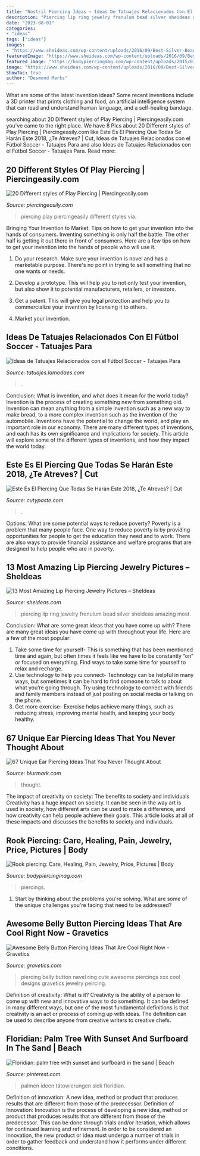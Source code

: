 ```yaml
---
title: "Nostril Piercing Ideas ~ Ideas De Tatuajes Relacionados Con El Fútbol Soccer"
description: "Piercing lip ring jewelry frenulum bead silver sheideas amazing most"
date: "2023-08-01"
categories:
- "ideas"
tags: ["ideas"]
images:
- "https://www.sheideas.com/wp-content/uploads/2016/09/Best-Silver-Bead-Ring-Lip-Frenulum-Piercing-Ideas.jpg"
featuredImage: "https://www.sheideas.com/wp-content/uploads/2016/09/Best-Silver-Bead-Ring-Lip-Frenulum-Piercing-Ideas.jpg"
featured_image: "https://bodypiercingmag.com/wp-content/uploads/2015/03/Faux-Rook-Piercing.jpg"
image: "https://www.sheideas.com/wp-content/uploads/2016/09/Best-Silver-Bead-Ring-Lip-Frenulum-Piercing-Ideas.jpg"
ShowToc: true
author: "Desmond Marks"
---
```



What are some of the latest invention ideas?
Some recent inventions include a 3D printer that prints clothing and food, an artificial intelligence system that can read and understand human language, and a self-healing bandage.

	

		
searching about 20 Different styles of Play Piercing | Piercingeasily.com you've came to the right place. We have 8 Pics about 20 Different styles of Play Piercing | Piercingeasily.com like Este Es El Piercing Que Todas Se Harán Este 2018, ¿Te Atreves? | Cut, Ideas de Tatuajes Relacionados con el Fútbol Soccer - Tatuajes Para and also Ideas de Tatuajes Relacionados con el Fútbol Soccer - Tatuajes Para. Read more:
		
    
## 20 Different Styles Of Play Piercing | Piercingeasily.com

<img loading=lazy src="https://www.piercingeasily.com/wp-content/uploads/2013/08/2-Play-Piercing.jpg" onerror="this.onerror=null;this.src='https://tse1.mm.bing.net/th?id=OIP.0I0cDJPugtERB5ba8y8xggHaKO&amp;pid=15.1';" alt="20 Different styles of Play Piercing | Piercingeasily.com">

_Source: piercingeasily.com_

>piercing play piercingeasily different styles via. 

	

Bringing Your Invention to Market: Tips on how to get your invention into the hands of consumers.
Inventing something is only half the battle. The other half is getting it out there in front of consumers. Here are a few tips on how to get your invention into the hands of people who will use it.
1. Do your research. Make sure your invention is novel and has a marketable purpose. There's no point in trying to sell something that no one wants or needs.

2. Develop a prototype. This will help you to not only test your invention, but also show it to potential manufacturers, retailers, or investors.

3. Get a patent. This will give you legal protection and help you to commercialize your invention by licensing it to others.

4. Market your invention.

    
## Ideas De Tatuajes Relacionados Con El Fútbol Soccer - Tatuajes Para

<img loading=lazy src="http://tatuajes.lamodaes.com/wp-content/uploads/2017/03/tatuajes-futbol-soccer-17.jpg" onerror="this.onerror=null;this.src='https://tse2.mm.bing.net/th?id=OIP.0it7gEVsR8ofbGCAjfQliAHaHa&amp;pid=15.1';" alt="Ideas de Tatuajes Relacionados con el Fútbol Soccer - Tatuajes Para">

_Source: tatuajes.lamodaes.com_

>. 

	

Conclusion: What is invention, and what does it mean for the world today?
Invention is the process of creating something new from something old. Invention can mean anything from a simple invention such as a new way to make bread, to a more complex invention such as the invention of the automobile. Inventions have the potential to change the world, and play an important role in our economy. There are many different types of inventions, and each has its own significance and implications for society. This article will explore some of the different types of inventions, and how they impact the world today.

    
## Este Es El Piercing Que Todas Se Harán Este 2018, ¿Te Atreves? | Cut

<img loading=lazy src="http://www.cutypaste.com/wp-content/uploads/2017/12/23667597_359720804492960_7676703585706442752_n.jpg" onerror="this.onerror=null;this.src='https://tse1.mm.bing.net/th?id=OIP.lPeOYkAMXgw9pjrFs1AX3wHaHa&amp;pid=15.1';" alt="Este Es El Piercing Que Todas Se Harán Este 2018, ¿Te Atreves? | Cut">

_Source: cutypaste.com_

>. 

	

Options: What are some potential ways to reduce poverty?
Poverty is a problem that many people face. One way to reduce poverty is by providing opportunities for people to get the education they need and to work. There are also ways to provide financial assistance and welfare programs that are designed to help people who are in poverty.

    
## 13 Most Amazing Lip Piercing Jewelry Pictures – SheIdeas

<img loading=lazy src="https://www.sheideas.com/wp-content/uploads/2016/09/Best-Silver-Bead-Ring-Lip-Frenulum-Piercing-Ideas.jpg" onerror="this.onerror=null;this.src='https://tse3.mm.bing.net/th?id=OIP.5sK8fBRuSszaoPHm70dXxgHaE9&amp;pid=15.1';" alt="13 Most Amazing Lip Piercing Jewelry Pictures – SheIdeas">

_Source: sheideas.com_

>piercing lip ring jewelry frenulum bead silver sheideas amazing most. 

	

Conclusion: What are some great ideas that you have come up with?
There are many great ideas you have come up with throughout your life. Here are a few of the most popular: 
1. Take some time for yourself- This is something that has been mentioned time and again, but often times it feels like we have to be constantly “on” or focused on everything. Find ways to take some time for yourself to relax and recharge. 
2. Use technology to help you connect- Technology can be helpful in many ways, but sometimes it can be hard to find someone to talk to about what you’re going through. Try using technology to connect with friends and family members instead of just posting on social media or talking on the phone. 
3. Get more exercise- Exercise helps achieve many things, such as reducing stress, improving mental health, and keeping your body healthy.

    
## 67 Unique Ear Piercing Ideas That You Never Thought About

<img loading=lazy src="https://www.blurmark.com/wp-content/uploads/2017/05/Beautiful-Ear-Piercing-Idea.jpg" onerror="this.onerror=null;this.src='https://tse1.mm.bing.net/th?id=OIP.Dad6zqIZOHG1H5qcXy3zLgHaHa&amp;pid=15.1';" alt="67 Unique Ear Piercing Ideas That You Never Thought About">

_Source: blurmark.com_

>thought. 

	

The impact of creativity on society: The benefits to society and individuals
Creativity has a huge impact on society. It can be seen in the way art is used in society, how different arts can be used to make a difference, and how creativity can help people achieve their goals. This article looks at all of these impacts and discusses the benefits to society and individuals.

    
## Rook Piercing: Care, Healing, Pain, Jewelry, Price, Pictures | Body

<img loading=lazy src="https://bodypiercingmag.com/wp-content/uploads/2015/03/Faux-Rook-Piercing.jpg" onerror="this.onerror=null;this.src='https://tse1.mm.bing.net/th?id=OIP._u30SGiywAb5za9qMzGYHgHaLH&amp;pid=15.1';" alt="Rook piercing: Care, Healing, Pain, Jewelry, Price, Pictures | Body">

_Source: bodypiercingmag.com_

>piercings. 

	

1. Start by thinking about the problems you're solving. What are some of the unique challenges you're facing that need to be addressed? 

    
## Awesome Belly Button Piercing Ideas That Are Cool Right Now - Gravetics

<img loading=lazy src="https://www.gravetics.com/wp-content/uploads/2017/02/Dreamcatchers.jpg" onerror="this.onerror=null;this.src='https://tse3.mm.bing.net/th?id=OIP.ck3VZAE3lAsuFY4hKfZxmgHaJ5&amp;pid=15.1';" alt="Awesome Belly Button Piercing Ideas That Are Cool Right Now - Gravetics">

_Source: gravetics.com_

>piercing belly button navel ring cute awesome piercings xxx cool designs gravetics jewelry peircing. 

	

Definition of creativity: What is it?
Creativity is the ability of a person to come up with new and innovative ways to do something. It can be defined in many different ways, but one of the most fundamental definitions is that creativity is an act or process of coming up with ideas. The definition can be used to describe anyone from creative writers to creative chefs.

    
## Floridian: Palm Tree With Sunset And Surfboard In The Sand | Beach

<img loading=lazy src="https://i.pinimg.com/736x/95/30/01/9530018e9ec6c301b85a7b872cbb74fc.jpg" onerror="this.onerror=null;this.src='https://tse3.mm.bing.net/th?id=OIP.KN0jcnQ9mYd4jD94CCIT0wHaJ3&amp;pid=15.1';" alt="Floridian: palm tree with sunset and surfboard in the sand | Beach">

_Source: pinterest.com_

>palmen ideen tätowierungen sick floridian. 

	

Definition of innovation: A new idea, method or product that produces results that are different from those of the predecessor.
Definition of Innovation: 
Innovation is the process of developing a new idea, method or product that produces results that are different from those of the predecessor. This can be done through trials and/or iteration, which allows for continued learning and refinement. In order to be considered an innovation, the new product or idea must undergo a number of trials in order to gather feedback and understand how it performs under different conditions.

